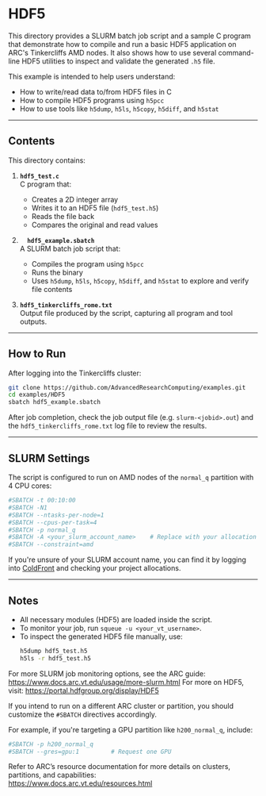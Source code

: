 # HDF5

This directory provides a SLURM batch job script and a sample C program that demonstrate how to compile and run a basic HDF5 application on ARC's Tinkercliffs AMD nodes. It also shows how to use several command-line HDF5 utilities to inspect and validate the generated `.h5` file.

This example is intended to help users understand:
- How to write/read data to/from HDF5 files in C
- How to compile HDF5 programs using `h5pcc`
- How to use tools like `h5dump`, `h5ls`, `h5copy`, `h5diff`, and `h5stat`

---

## Contents

This directory contains:

1. **`hdf5_test.c`**  
   C program that:
   - Creates a 2D integer array
   - Writes it to an HDF5 file (`hdf5_test.h5`)
   - Reads the file back
   - Compares the original and read values

2. **`	hdf5_example.sbatch`**  
   A SLURM batch job script that:
   - Compiles the program using `h5pcc`
   - Runs the binary
   - Uses `h5dump`, `h5ls`, `h5copy`, `h5diff`, and `h5stat` to explore and verify file contents

3. **`hdf5_tinkercliffs_rome.txt`**  
   Output file produced by the script, capturing all program and tool outputs.

---

## How to Run

After logging into the Tinkercliffs cluster:

```bash
git clone https://github.com/AdvancedResearchComputing/examples.git
cd examples/HDF5
sbatch hdf5_example.sbatch
```

After job completion, check the job output file (e.g. `slurm-<jobid>.out`) and the `hdf5_tinkercliffs_rome.txt` log file to review the results.

---

## SLURM Settings

The script is configured to run on AMD nodes of the `normal_q` partition with 4 CPU cores:

```bash
#SBATCH -t 00:10:00
#SBATCH -N1
#SBATCH --ntasks-per-node=1
#SBATCH --cpus-per-task=4
#SBATCH -p normal_q
#SBATCH -A <your_slurm_account_name>    # Replace with your allocation name
#SBATCH --constraint=amd
```

If you're unsure of your SLURM account name, you can find it by logging into [ColdFront](https://coldfront.arc.vt.edu/) and checking your project allocations.

---

## Notes

- All necessary modules (HDF5) are loaded inside the script.
- To monitor your job, run `squeue -u <your_vt_username>`.
- To inspect the generated HDF5 file manually, use:
  ```bash
  h5dump hdf5_test.h5
  h5ls -r hdf5_test.h5
  ```

For more SLURM job monitoring options, see the ARC guide: https://www.docs.arc.vt.edu/usage/more-slurm.html
For more on HDF5, visit: https://portal.hdfgroup.org/display/HDF5


If you intend to run on a different ARC cluster or partition, you should customize the `#SBATCH` directives accordingly.

For example, if you're targeting a GPU partition like `h200_normal_q`, include:

```bash
#SBATCH -p h200_normal_q
#SBATCH --gres=gpu:1         # Request one GPU
```

Refer to ARC’s resource documentation for more details on clusters, partitions, and capabilities:  
https://www.docs.arc.vt.edu/resources.html
